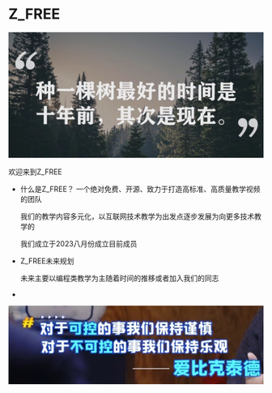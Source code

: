 # Z_FREE



![img1](.\img\img1.jpg)

欢迎来到Z_FREE

- 什么是Z_FREE？
  一个绝对免费、开源、致力于打造高标准、高质量教学视频的团队

  我们的教学内容多元化，以互联网技术教学为出发点逐步发展为向更多技术教学的

  我们成立于2023八月份成立目前成员

- Z_FREE未来规划

  未来主要以编程类教学为主随着时间的推移或者加入我们的同志

- 





![img0](.\img\img0.jpeg)











